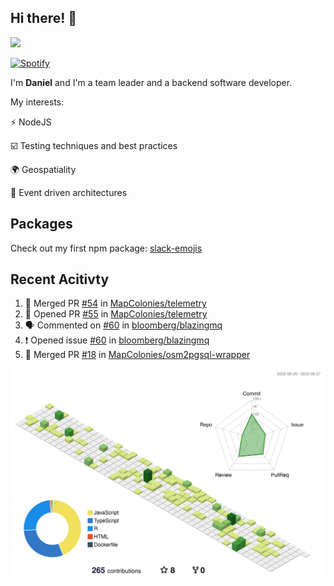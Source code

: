 ## Hi there! 👋

<p>
  <img src="https://github-readme-stats.vercel.app/api?username=syncush&theme=tokyonight">
</p>

[![Spotify](https://novatorem-rust.vercel.app/api/spotify)](https://open.spotify.com/user/syncush)

I'm **Daniel** and I'm a team leader and a backend software developer.

My interests:

⚡ NodeJS

☑️ Testing techniques and best practices

🌍 Geospatiality

🧠 Event driven architectures

## Packages
Check out my first npm package: [slack-emojis](https://www.npmjs.com/package/slack-emojis)

## Recent Acitivty
<!--START_SECTION:activity-->
1. 🎉 Merged PR [#54](https://github.com/MapColonies/telemetry/pull/54) in [MapColonies/telemetry](https://github.com/MapColonies/telemetry)
2. 💪 Opened PR [#55](https://github.com/MapColonies/telemetry/pull/55) in [MapColonies/telemetry](https://github.com/MapColonies/telemetry)
3. 🗣 Commented on [#60](https://github.com/bloomberg/blazingmq/issues/60#issuecomment-1665163847) in [bloomberg/blazingmq](https://github.com/bloomberg/blazingmq)
4. ❗ Opened issue [#60](https://github.com/bloomberg/blazingmq/issues/60) in [bloomberg/blazingmq](https://github.com/bloomberg/blazingmq)
5. 🎉 Merged PR [#18](https://github.com/MapColonies/osm2pgsql-wrapper/pull/18) in [MapColonies/osm2pgsql-wrapper](https://github.com/MapColonies/osm2pgsql-wrapper)
<!--END_SECTION:activity-->

![contrib](./profile-3d-contrib/profile-green-animate.svg)
